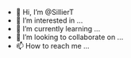 - 👋 Hi, I’m @SillierT
- 👀 I’m interested in ...
- 🌱 I’m currently learning ...
- 💞️ I’m looking to collaborate on ...
- 📫 How to reach me ...

<!---
SillierT/SillierT is a ✨ special ✨ repository because its `README.md` (this file) appears on your GitHub profile.
You can click the Preview link to take a look at your changes.
--->
